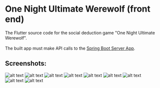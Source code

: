 # One Night Ultimate Werewolf (front end)
The Flutter source code for the social deduction game "One Night Ultimate Werewolf".
<br/><br/>The built app must make API calls to the  [Spring Boot Server App](https://github.com/samliew94/onenightultimatewerewolf-server).

## Screenshots:
![alt text](screenshots/home.png "Home")
![alt text](screenshots/lobby.png "Lobby")
![alt text](screenshots/settings.png "Settings")
![alt text](screenshots/game1.png "game")
![alt text](screenshots/game2.png "game")
![alt text](screenshots/game3.png "game")
![alt text](screenshots/game4.png "game")
![alt text](screenshots/game5.png "game")
![alt text](screenshots/game6.png "game")